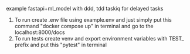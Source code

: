 example fastapi+ml_model with ddd, tdd
taskiq for delayed tasks


1. To run create .env file using example.env and just simply put this command "docker compose up" in terminal and go to the localhost:8000/docs
2. To run tests create venv and export environment variables with TEST_ prefix and put this "pytest" in terminal